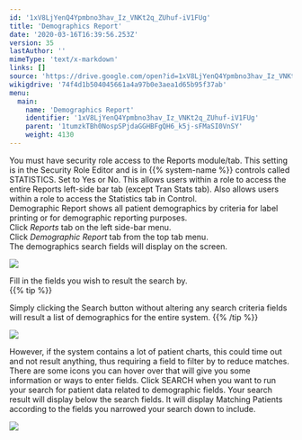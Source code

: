 ```yaml
---
id: '1xV8LjYenQ4Ypmbno3hav_Iz_VNKt2q_ZUhuf-iV1FUg'
title: 'Demographics Report'
date: '2020-03-16T16:39:56.253Z'
version: 35
lastAuthor: ''
mimeType: 'text/x-markdown'
links: []
source: 'https://drive.google.com/open?id=1xV8LjYenQ4Ypmbno3hav_Iz_VNKt2q_ZUhuf-iV1FUg'
wikigdrive: '74f4d1b504045661a4a97b0e3aea1d65b95f37ab'
menu:
  main:
    name: 'Demographics Report'
    identifier: '1xV8LjYenQ4Ypmbno3hav_Iz_VNKt2q_ZUhuf-iV1FUg'
    parent: '1tumzkTBh0NospSPjdaGGHBFgQH6_k5j-sFMaSI0VnSY'
    weight: 4130
---
```

You must have security role access to the Reports module/tab. This setting is in the Security Role Editor and is in {{% system-name %}} controls called STATISTICS. Set to Yes or No. This allows users within a role to access the entire Reports left-side bar tab (except Tran Stats tab). Also allows users within a role to access the Statistics tab in Control.  
Demographic Report shows all patient demographics by criteria for label printing or for demographic reporting purposes.  
Click *Reports* tab on the left side-bar menu.  
Click *Demographic Report* tab from the top tab menu.  
The demographics search fields will display on the screen.
  
![](../demographics-report.assets/dcb0a391c643f6b7f83593cfcf745393.png)  

Fill in the fields you wish to result the search by.  
{{% tip %}}

Simply clicking the Search button without altering any search criteria fields will result a list of demographics for the entire system.
{{% /tip %}}
  
![](../demographics-report.assets/d2212fa87261c8a3a13f037f867c86c9.png)  

However, if the system contains a lot of patient charts, this could time out and not result anything, thus requiring a field to filter by to reduce matches.
There are some icons you can hover over that will give you some information or ways to enter fields.
Click SEARCH when you want to run your search for patient data related to demographic fields.
Your search result will display below the search fields. It will display Matching Patients according to the fields you narrowed your search down to include.
  
![](../demographics-report.assets/0aa5544f0dd8876a8c18a846e8b46c32.png)  

